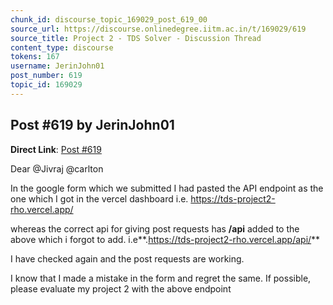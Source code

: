 ```yaml
---
chunk_id: discourse_topic_169029_post_619_00
source_url: https://discourse.onlinedegree.iitm.ac.in/t/169029/619
source_title: Project 2 - TDS Solver - Discussion Thread
content_type: discourse
tokens: 167
username: JerinJohn01
post_number: 619
topic_id: 169029
---
```


## Post #619 by JerinJohn01

**Direct Link**: [Post #619](https://discourse.onlinedegree.iitm.ac.in/t/169029/619)

Dear @Jivraj @carlton

In the google form which we submitted I had pasted the API endpoint as the one which I got in the vercel dashboard i.e. https://tds-project2-rho.vercel.app/

whereas the correct api for giving post requests has **/api** added to the above which i forgot to add. i.e**.https://tds-project2-rho.vercel.app/api/**

I have checked again and the post requests are working.

I know that I made a mistake in the form and regret the same. If possible, please evaluate my project 2 with the above endpoint
